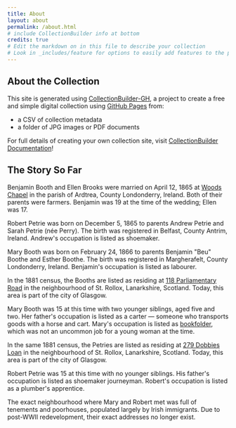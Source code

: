 ```yaml
---
title: About
layout: about
permalink: /about.html
# include CollectionBuilder info at bottom
credits: true
# Edit the markdown on in this file to describe your collection
# Look in _includes/feature for options to easily add features to the page
---
```

## About the Collection

This site is generated using [CollectionBuilder-GH](https://collectionbuilding.github.io/gh/), a project to create a free and simple digital collection using [GitHub Pages](https://pages.github.com/) from: 

- a CSV of collection metadata
- a folder of JPG images or PDF documents 

For full details of creating your own collection site, visit [CollectionBuilder Documentation](https://collectionbuilder.github.io/cb-docs/)!
## The Story So Far
Benjamin Booth and Ellen Brooks were married on April 12, 1865 at [Woods Chapel](http://www.woodschapel.armagh.anglican.org/en/home) in the parish of Ardtrea, County Londonderry, Ireland. Both of their parents were farmers. Benjamin was 19 at the time of the wedding; Ellen was 17.

Robert Petrie was born on December 5, 1865 to parents Andrew Petrie and Sarah Petrie (née Perry). The birth was registered in Belfast, County Antrim, Ireland. Andrew's occupation is listed as shoemaker.

Mary Booth was born on February 24, 1866 to parents Benjamin "Beu" Boothe and Esther Boothe. The birth was registered in Margherafelt, County Londonderry, Ireland. Benjamin's occupation is listed as labourer.

In the 1881 census, the Booths are listed as residing at [118 Parliamentary Road](https://maps.nls.uk/view/216810685#zoom=4.8&lat=1249&lon=2735&layers=BT) in the neighbourhood of St. Rollox, Lanarkshire, Scotland. Today, this area is part of the city of Glasgow.

Mary Booth was 15 at this time with two younger siblings, aged five and two. Her father's occupation is listed as a carter — someone who transports goods with a horse and cart. Mary's occupation is listed as [bookfolder](https://blog.library.si.edu/blog/2014/10/16/nineteenth-century-book-folders/), which was not an uncommon job for a young woman at the time.

In the same 1881 census, the Petries are listed as residing at [279 Dobbies Loan](https://maps.nls.uk/view/216810685#zoom=4.8&lat=1249&lon=2735&layers=BT) in the neighbourhood of St. Rollox, Lanarkshire, Scotland. Today, this area is part of the city of Glasgow.

Robert Petrie was 15 at this time with no younger siblings. His father's occupation is listed as shoemaker journeyman. Robert's occupation is listed as a plumber's apprentice.

The exact neighbourhood where Mary and Robert met was full of tenements and poorhouses, populated largely by Irish immigrants. Due to post-WWII redevelopment, their exact addresses no longer exist.

